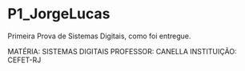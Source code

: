 # P1_JorgeLucas
Primeira Prova de Sistemas Digitais, como foi entregue.

MATÉRIA: SISTEMAS DIGITAIS
PROFESSOR: CANELLA
INSTITUIÇÃO: CEFET-RJ
